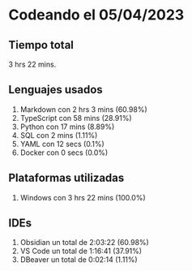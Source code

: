 # Codeando el 05/04/2023

## Tiempo total
3 hrs 22 mins.

## Lenguajes usados
1. Markdown con 2 hrs 3 mins (60.98%)
1. TypeScript con 58 mins (28.91%)
1. Python con 17 mins (8.89%)
1. SQL con 2 mins (1.11%)
1. YAML con 12 secs (0.1%)
1. Docker con 0 secs (0.0%)

## Plataformas utilizadas
1. Windows con 3 hrs 22 mins (100.0%)

## IDEs
1. Obsidian un total de 2:03:22 (60.98%)
1. VS Code un total de 1:16:41 (37.91%)
1. DBeaver un total de 0:02:14 (1.11%)
